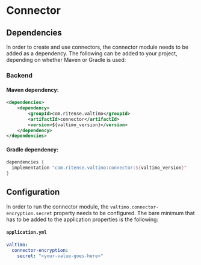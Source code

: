 # Connector

## Dependencies

In order to create and use connectors, the connector module needs to be added as a dependency. The
following can be added to your project, depending on whether Maven or Gradle is used:

### Backend

#### Maven dependency:
```xml
<dependencies>
    <dependency>
        <groupId>com.ritense.valtimo</groupId>
        <artifactId>connector</artifactId>
        <version>${valtimo_version}</version>
    </dependency>
</dependencies>
```

#### Gradle dependency:
```groovy
dependencies {
  implementation "com.ritense.valtimo:connector:${valtimo_version}"
}
```

## Configuration

In order to run the connector module, the `valtimo.connector-encryption.secret` property needs to be configured. The bare
minimum that has to be added to the application properties is the following:

#### **`application.yml`**
```yaml
valtimo:
  connector-encryption:
    secret: "<your-value-goes-here>"
```
